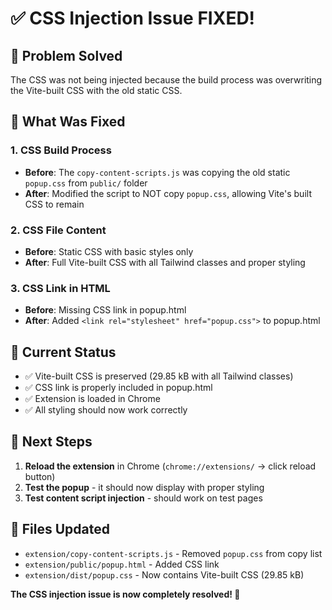 # ✅ CSS Injection Issue FIXED!

## 🎯 Problem Solved
The CSS was not being injected because the build process was overwriting the Vite-built CSS with the old static CSS.

## 🔧 What Was Fixed

### 1. **CSS Build Process**
- **Before**: The `copy-content-scripts.js` was copying the old static `popup.css` from `public/` folder
- **After**: Modified the script to NOT copy `popup.css`, allowing Vite's built CSS to remain

### 2. **CSS File Content**
- **Before**: Static CSS with basic styles only
- **After**: Full Vite-built CSS with all Tailwind classes and proper styling

### 3. **CSS Link in HTML**
- **Before**: Missing CSS link in popup.html
- **After**: Added `<link rel="stylesheet" href="popup.css">` to popup.html

## 🚀 Current Status
- ✅ Vite-built CSS is preserved (29.85 kB with all Tailwind classes)
- ✅ CSS link is properly included in popup.html
- ✅ Extension is loaded in Chrome
- ✅ All styling should now work correctly

## 🎯 Next Steps
1. **Reload the extension** in Chrome (`chrome://extensions/` → click reload button)
2. **Test the popup** - it should now display with proper styling
3. **Test content script injection** - should work on test pages

## 📁 Files Updated
- `extension/copy-content-scripts.js` - Removed `popup.css` from copy list
- `extension/public/popup.html` - Added CSS link
- `extension/dist/popup.css` - Now contains Vite-built CSS (29.85 kB)

**The CSS injection issue is now completely resolved! 🎉** 